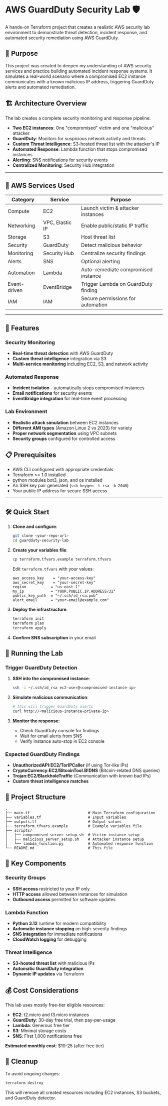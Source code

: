 # AWS GuardDuty Security Lab 🛡️

A hands-on Terraform project that creates a realistic AWS security lab environment to demonstrate threat detection, incident response, and automated security remediation using AWS GuardDuty.

## 🎯 Purpose

This project was created to deepen my understanding of AWS security services and practice building automated incident response systems. It simulates a real-world scenario where a compromised EC2 instance communicates with a known malicious IP address, triggering GuardDuty alerts and automated remediation.

## 🏗️ Architecture Overview

The lab creates a complete security monitoring and response pipeline:

- **Two EC2 instances**: One "compromised" victim and one "malicious" attacker
- **GuardDuty**: Monitors for suspicious network activity and threats
- **Custom Threat Intelligence**: S3-hosted threat list with the attacker's IP
- **Automated Response**: Lambda function that stops compromised instances
- **Alerting**: SNS notifications for security events
- **Centralized Monitoring**: Security Hub integration


---

## 🧰 AWS Services Used

| Category       | Service         | Purpose                               |
|----------------|------------------|----------------------------------------|
| Compute        | EC2              | Launch victim & attacker instances     |
| Networking     | VPC, Elastic IP  | Enable public/static IP traffic        |
| Storage        | S3               | Host threat list                       |
| Security       | GuardDuty        | Detect malicious behavior              |
| Monitoring     | Security Hub     | Centralize security findings           |
| Alerts         | SNS              | Optional alerting                      |
| Automation     | Lambda           | Auto-remediate compromised instance    |
| Event-driven   | EventBridge      | Trigger Lambda on GuardDuty finding    |
| IAM            | IAM              | Secure permissions for automation      |

---

## 🚀 Features

### Security Monitoring
- **Real-time threat detection** with AWS GuardDuty
- **Custom threat intelligence** integration via S3
- **Multi-service monitoring** including EC2, S3, and network activity

### Automated Response
- **Incident isolation** - automatically stops compromised instances
- **Email notifications** for security events
- **EventBridge integration** for real-time event processing

### Lab Environment
- **Realistic attack simulation** between EC2 instances
- **Different AMI types** (Amazon Linux 2 vs 2023) for variety
- **Proper network segmentation** using VPC subnets
- **Security groups** configured for controlled access

## 📋 Prerequisites

- AWS CLI configured with appropriate credentials
- Terraform >= 1.0 installed
- python modules bot3, json, and os installed
- An SSH key pair generated (`ssh-keygen -t rsa -b 2048`)
- Your public IP address for secure SSH access

---


## 🛠️ Quick Start

1. **Clone and configure**:
   ```bash
   git clone <your-repo-url>
   cd guardduty-security-lab
   ```

2. **Create your variables file**:
   ```bash
   cp terraform.tfvars.example terraform.tfvars
   ```
   
   Edit `terraform.tfvars` with your values:
   ```hcl
   aws_access_key    = "your-access-key"
   aws_secret_key    = "your-secret-key"
   region           = "us-east-1"
   my_ip            = "YOUR.PUBLIC.IP.ADDRESS/32"
   public_key_path  = "~/.ssh/id_rsa.pub"
   alert_email      = "your-email@example.com"
   ```

3. **Deploy the infrastructure**:
   ```bash
   terraform init
   terraform plan
   terraform apply
   ```

4. **Confirm SNS subscription** in your email

## 🧪 Running the Lab

### Trigger GuardDuty Detection

1. **SSH into the compromised instance**:
   ```bash
   ssh -i ~/.ssh/id_rsa ec2-user@<compromised-instance-ip>
   ```

2. **Simulate malicious communication**:
   ```bash
   # This will trigger GuardDuty alerts
   curl http://<malicious-instance-private-ip>
   ```

3. **Monitor the response**:
   - Check GuardDuty console for findings
   - Wait for email alerts from SNS
   - Verify instance auto-stop in EC2 console

### Expected GuardDuty Findings

- **UnauthorizedAPI:EC2/TorIPCaller** (if using Tor-like IPs)
- **CryptoCurrency:EC2/BitcoinTool.B!DNS** (Bitcoin-related DNS queries)
- **Trojan:EC2/BlackholeTraffic** (Communication with known bad IPs)
- **Custom threat intelligence matches**

## 📁 Project Structure

```
.
├── main.tf                          # Main Terraform configuration
├── variables.tf                     # Input variables
├── outputs.tf                       # Output values
├── terraform.tfvars.example         # Example variables file
├── scripts/
│   ├── compromised_server_setup.sh  # Victim instance setup
│   ├── malicious_server_setup.sh    # Attacker instance setup
│   └── lambda_function.py           # Automated response function
└── README.md                        # This file
```

## 🔧 Key Components

### Security Groups
- **SSH access** restricted to your IP only
- **HTTP access** allowed between instances for simulation
- **Outbound access** permitted for software updates

### Lambda Function
- **Python 3.12** runtime for modern compatibility
- **Automatic instance stopping** on high-severity findings
- **SNS integration** for immediate notifications
- **CloudWatch logging** for debugging

### Threat Intelligence
- **S3-hosted threat list** with malicious IPs
- **Automatic GuardDuty integration**
- **Dynamic IP updates** via Terraform

## 💰 Cost Considerations

This lab uses mostly free-tier eligible resources:
- **EC2**: t2.micro and t3.micro instances
- **GuardDuty**: 30-day free trial, then pay-per-usage
- **Lambda**: Generous free tier
- **S3**: Minimal storage costs
- **SNS**: First 1,000 notifications free

**Estimated monthly cost**: $10-25 (after free tier)

## 🧹 Cleanup

To avoid ongoing charges:

```bash
terraform destroy
```

This will remove all created resources including EC2 instances, S3 buckets, and GuardDuty detector.
